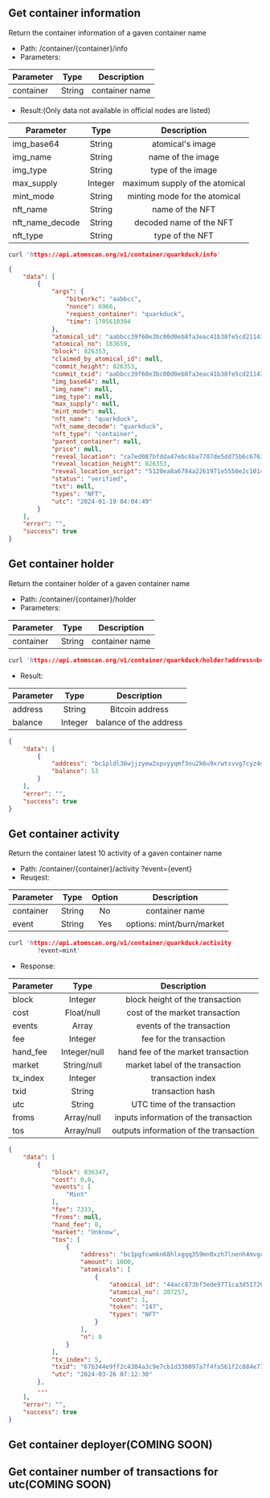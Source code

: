 ## Get container information
Return the container information of a gaven container name
- Path: /container/{container}/info
- Parameters:

| Parameter | Type | Description|
| ------- |:----------:|:----------:|
| container   | String     | container name |

- Result:(Only data not available in official nodes are listed)

| Parameter  |  Type    | Description |
| -------|:--------:|:-----------:|
| img_base64      | String | atomical's image                |
| img_name        | String | name of the image               |
| img_type        | String | type of the image               |
| max_supply      | Integer| maximum supply of the atomical  |
| mint_mode       | String | minting mode for the atomical   |
| nft_name        | String | name of the NFT                 |
| nft_name_decode | String | decoded name of the NFT         |
| nft_type        | String | type of the NFT                 |

```c
curl 'https://api.atomscan.org/v1/container/quarkduck/info'
```
```json
{
    "data": [
        {
            "args": {
                "bitworkc": "aabbcc",
                "nonce": 6966,
                "request_container": "quarkduck",
                "time": 1705610394
            },
            "atomical_id": "aabbcc39f60e3bc00d0eb8fa3eac41b38fe5cd2114303a327115a49530e17776i0",
            "atomical_no": 183659,
            "block": 826353,
            "claimed_by_atomical_id": null,
            "commit_height": 826353,
            "commit_txid": "aabbcc39f60e3bc00d0eb8fa3eac41b38fe5cd2114303a327115a49530e17776",
            "img_base64": null,
            "img_name": null,
            "img_type": null,
            "max_supply": null,
            "mint_mode": null,
            "nft_name": "quarkduck",
            "nft_name_decode": "quarkduck",
            "nft_type": "container",
            "parent_container": null,
            "price": null,
            "reveal_location": "ca7ed087bfdda47ebc6ba7707de5dd75b6c67631225038f858258a9a007d0e09i0",
            "reveal_location_height": 826353,
            "reveal_location_script": "5120ea8a6784a2261971e5550e2c1014a2791b0b4233c97703f094d0b7b8cf6dcfb7",
            "status": "verified",
            "txt": null,
            "types": "NFT",
            "utc": "2024-01-19 04:04:49"
        }
    ],
    "error": "",
    "success": true
}
```

## Get container holder
Return the container holder of a gaven container name
- Path: /container/{container}/holder
- Parameters:

| Parameter | Type | Description|
| ------- |:----------:|:----------:|
| container   | String     | container name |

```c
curl 'https://api.atomscan.org/v1/container/quarkduck/holder?address=bc1pldl36wjjzyew2xpvyyqmf3nu2k6u9xrwtsvvg7cyz4du4tnf7pgqzuwkvg'
```

- Result:

| Parameter  |  Type    | Description |
| -------|:--------:|:-----------:|
| address | String  | Bitcoin address |
| balance | Integer | balance of the address |

```json
{
    "data": [
        {
            "address": "bc1pldl36wjjzyew2xpvyyqmf3nu2k6u9xrwtsvvg7cyz4du4tnf7pgqzuwkvg",
            "balance": 53
        }
    ],
    "error": "",
    "success": true
}
```

## Get container activity
Return the container latest 10 activity of a gaven container name
- Path: /container/{container}/activity
    ?event={event}
- Reuqest:

| Parameter | Type |Option| Description|
| ------- |:----------:|:----------:|:----------:|
| container | String| No | container name |
| event | String| Yes| options: mint/burn/market |

```c
curl 'https://api.atomscan.org/v1/container/quarkduck/activity
        ?event=mint'
```

- Response:

| Parameter  |  Type    | Description |
| -------|:--------:|:-----------:|
| block     | Integer | block height of the transaction                
| cost      | Float/null   | cost of the market transaction    
| events    | Array   | events of the transaction       
| fee       | Integer | fee for the transaction         
| hand_fee  | Integer/null | hand fee of the market transaction    
| market    | String/null  | market label of the transaction 
| tx_index  | Integer | transaction index               
| txid      | String  | transaction hash                  
| utc       | String  | UTC time of the transaction
| froms     | Array/null   | inputs information of the transaction
| tos       | Array/null   | outputs information of the transaction

```json
{
    "data": [
        {
            "block": 836347,
            "cost": 0.0,
            "events": [
                "Mint"
            ],
            "fee": 7333,
            "froms": null,
            "hand_fee": 0,
            "market": "Unknow",
            "tos": [
                {
                    "address": "bc1pgfcwmkn68hlxgqq359mn0xzh7lnenh4mvgug4lsxua7q5s9m0jfs6d4rtl",
                    "amount": 1000,
                    "atomicals": [
                        {
                            "atomical_id": "44acc873bf3ede9771ca3d517267c11fcc78b4267d267e8eaab9d50dc4fa0355i0",
                            "atomical_no": 207257,
                            "count": 1,
                            "token": "147",
                            "types": "NFT"
                        }
                    ],
                    "n": 0
                }
            ],
            "tx_index": 5,
            "txid": "67b344e9ff2c4304a3c9e7cb1d330097a7f4fa561f2c884e713f52685f0b00eb",
            "utc": "2024-03-26 07:12:30"
        },
        ...
    ],
    "error": "",
    "success": true
}
```

## Get container deployer(COMING SOON)

## Get container number of transactions for utc(COMING SOON)